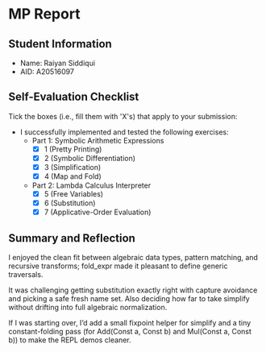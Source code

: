 # MP Report

## Student Information

- Name: Raiyan Siddiqui
- AID: A20516097

## Self-Evaluation Checklist

Tick the boxes (i.e., fill them with 'X's) that apply to your submission:

- I successfully implemented and tested the following exercises:
  - Part 1: Symbolic Arithmetic Expressions
    - [X] 1 (Pretty Printing)
    - [X] 2 (Symbolic Differentiation)
    - [X] 3 (Simplification)
    - [X] 4 (Map and Fold)
  - Part 2: Lambda Calculus Interpreter
    - [X] 5 (Free Variables)
    - [X] 6 (Substitution)
    - [X] 7 (Applicative-Order Evaluation)

## Summary and Reflection

I enjoyed the clean fit between algebraic data types, pattern matching, and recursive transforms; fold_expr made it pleasant to define generic traversals.

It was challenging getting substitution exactly right with capture avoidance and picking a safe fresh name set. Also deciding how far to take simplify without drifting into full algebraic normalization.

If I was starting over, I’d add a small fixpoint helper for simplify and a tiny constant-folding pass (for Add(Const a, Const b) and Mul(Const a, Const b)) to make the REPL demos cleaner.
